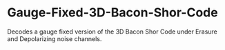 # Gauge-Fixed-3D-Bacon-Shor-Code
Decodes a gauge fixed version of the 3D Bacon Shor Code under Erasure and Depolarizing noise channels.
